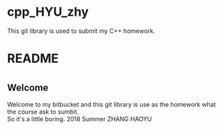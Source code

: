 # cpp_HYU_zhy
This git library is used to submit my C++ homework.
# README 
# 
## Welcome 
Welcome to my bitbucket and this git library is use as the homework what the course ask to sumbit.  
So it's a little boring. 2018 Summer ZHANG HAOYU
